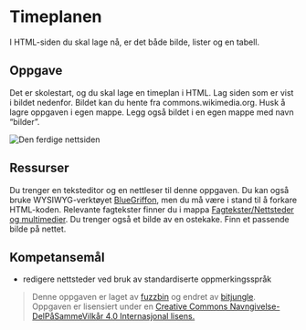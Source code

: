 Timeplanen
==========
I HTML-siden du skal lage nå, er det både bilde, lister og en tabell.

Oppgave
-------
Det er skolestart, og du skal lage en timeplan i HTML. Lag siden som er vist i bildet nedenfor. Bildet kan du hente fra commons.wikimedia.org. Husk å lagre oppgaven i egen mappe. Legg også bildet i en egen mappe med navn “bilder”.

![Den ferdige nettsiden](https://github.com/bitjungle/IT1/blob/master/Bilder/timeplan.png)

Ressurser
---------
Du trenger en teksteditor og en nettleser til denne oppgaven. Du kan også bruke WYSIWYG-verktøyet [BlueGriffon](http://bluegriffon.org/), men du må være i stand til å forkare HTML-koden.
Relevante fagtekster finner du i mappa [Fagtekster/Nettsteder og multimedier](https://github.com/bitjungle/IT1/tree/master/Fagtekster/Nettsteder%20og%20multimedier).
Du trenger også et bilde av en ostekake. Finn et passende bilde på nettet.

Kompetansemål
-------------
* redigere nettsteder ved bruk av standardiserte oppmerkingsspråk

>Denne oppgaven er laget av [fuzzbin](https://github.com/fuzzbin) og endret av [bitjungle](https://github.com/bitjungle).  
>Oppgaven er lisensiert under en
>[Creative Commons Navngivelse-DelPåSammeVilkår 4.0 Internasjonal lisens.
](http://creativecommons.org/licenses/by-sa/4.0/)

